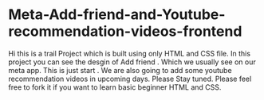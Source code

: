 # Meta-Add-friend-and-Youtube-recommendation-videos-frontend
Hi this is a trail Project which is built using only HTML and CSS file. 
In this project you can see the desgin of Add friend . Which we usually see on our meta app. This is just start . We are also going to add some youtube recommendation videos 
in upcoming days. 
Please Stay tuned. Please feel free to fork it if you want to learn basic beginner HTML and CSS.

